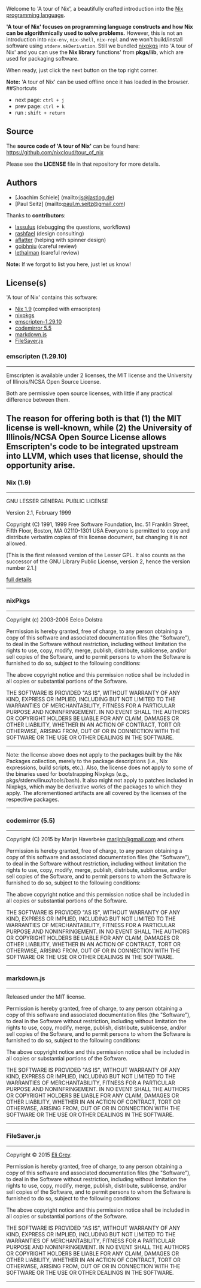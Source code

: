 Welcome to 'A tour of Nix', a beautifully crafted introduction into the 
[Nix programming language](http://nixos.org/nix/manual/).


**'A tour of Nix' focuses on programming language constructs and how 
Nix can be algorithmically 
used to solve problems.** However, this is not an introduction into `nix-env`, 
`nix-shell`, `nix-repl` and 
we won't build/install software using `stdenv.mkDerivation`. Still 
we bundled [nixpkgs](https://github.com/nixos/nixpkgs) into 
'A tour of Nix' and you can use the **Nix library** functions' from 
**pkgs/lib**, which are used for packaging software.

When ready, just click the next button on the top right corner.

**Note:** 'A tour of Nix' can be used offline once it has loaded in the 
browser. 
##Shortcuts

* next page: `ctrl + j`
* prev page: `ctrl + k`
* run : `shift + return`


## Source

The **source code of 'A tour of Nix'** can be found here:
<https://github.com/nixcloud/tour_of_nix>

Please see the **LICENSE** file in that repository for more details.


## Authors

* [Joachim Schiele] (mailto:js@lastlog.de)
* [Paul Seitz] (mailto:paul.m.seitz@gmail.com)

Thanks to **contributors**:

* [lassulus](https://github.com/lassulus) (debugging the questions, workflows)
* [rashfael](https://github.com/rashfael) (design consulting)
* [aflatter](https://github.com/aflatter) (helping with spinner design)
* [goibhniu](https://github.com/cillianderoiste) (careful review)
* [lethalman](http://lethalman.blogspot.de/) (careful review)

**Note:** If we forgot to list you here, just let us know!

## License(s)

'A tour of Nix' contains this software:

* [Nix 1.9](https://github.com/nixos/nix) (compiled with emscripten)
* [nixpkgs](https://github.com/nixos/nixpkgs)
* [emscripten-1.29.10](https://github.com/kripken/emscripten)
* [codemirror 5.5](https://codemirror.net/)
* [markdown.js](https://github.com/evilstreak/markdown-js)
* [FileSaver.js](https://github.com/eligrey/FileSaver.js)


### emscripten (1.29.10)
-----
Emscripten is available under 2 licenses, the MIT license and the
University of Illinois/NCSA Open Source License.

Both are permissive open source licenses, with little if any
practical difference between them.

The reason for offering both is that (1) the MIT license is
well-known, while (2) the University of Illinois/NCSA Open Source
License allows Emscripten's code to be integrated upstream into
LLVM, which uses that license, should the opportunity arise.
-----


### Nix (1.9)

---

GNU LESSER GENERAL PUBLIC LICENSE

Version 2.1, February 1999

Copyright (C) 1991, 1999 Free Software Foundation, Inc.
51 Franklin Street, Fifth Floor, Boston, MA  02110-1301  USA
Everyone is permitted to copy and distribute verbatim copies
of this license document, but changing it is not allowed.

[This is the first released version of the Lesser GPL.  It also counts
as the successor of the GNU Library Public License, version 2, hence
the version number 2.1.]

[full details](https://github.com/NixOS/nix/blob/master/COPYING)

---

### nixPkgs

-----

Copyright (c) 2003-2006 Eelco Dolstra

Permission is hereby granted, free of charge, to any person obtaining
a copy of this software and associated documentation files (the
"Software"), to deal in the Software without restriction, including
without limitation the rights to use, copy, modify, merge, publish,
distribute, sublicense, and/or sell copies of the Software, and to
permit persons to whom the Software is furnished to do so, subject to
the following conditions:

The above copyright notice and this permission notice shall be
included in all copies or substantial portions of the Software.

THE SOFTWARE IS PROVIDED "AS IS", WITHOUT WARRANTY OF ANY KIND,
EXPRESS OR IMPLIED, INCLUDING BUT NOT LIMITED TO THE WARRANTIES OF
MERCHANTABILITY, FITNESS FOR A PARTICULAR PURPOSE AND
NONINFRINGEMENT. IN NO EVENT SHALL THE AUTHORS OR COPYRIGHT HOLDERS BE
LIABLE FOR ANY CLAIM, DAMAGES OR OTHER LIABILITY, WHETHER IN AN ACTION
OF CONTRACT, TORT OR OTHERWISE, ARISING FROM, OUT OF OR IN CONNECTION
WITH THE SOFTWARE OR THE USE OR OTHER DEALINGS IN THE SOFTWARE.

-----

Note: the license above does not apply to the packages built by the
Nix Packages collection, merely to the package descriptions (i.e., Nix
expressions, build scripts, etc.).  Also, the license does not apply
to some of the binaries used for bootstrapping Nixpkgs (e.g.,
pkgs/stdenv/linux/tools/bash).  It also might not apply to patches
included in Nixpkgs, which may be derivative works of the packages to
which they apply.  The aforementioned artifacts are all covered by the
licenses of the respective packages.

-----

### codemirror (5.5)
---

Copyright (C) 2015 by Marijn Haverbeke <marijnh@gmail.com> and others

Permission is hereby granted, free of charge, to any person obtaining a copy
of this software and associated documentation files (the "Software"), to deal
in the Software without restriction, including without limitation the rights
to use, copy, modify, merge, publish, distribute, sublicense, and/or sell
copies of the Software, and to permit persons to whom the Software is
furnished to do so, subject to the following conditions:

The above copyright notice and this permission notice shall be included in
all copies or substantial portions of the Software.

THE SOFTWARE IS PROVIDED "AS IS", WITHOUT WARRANTY OF ANY KIND, EXPRESS OR
IMPLIED, INCLUDING BUT NOT LIMITED TO THE WARRANTIES OF MERCHANTABILITY,
FITNESS FOR A PARTICULAR PURPOSE AND NONINFRINGEMENT. IN NO EVENT SHALL THE
AUTHORS OR COPYRIGHT HOLDERS BE LIABLE FOR ANY CLAIM, DAMAGES OR OTHER
LIABILITY, WHETHER IN AN ACTION OF CONTRACT, TORT OR OTHERWISE, ARISING FROM,
OUT OF OR IN CONNECTION WITH THE SOFTWARE OR THE USE OR OTHER DEALINGS IN
THE SOFTWARE.

---

### markdown.js

---

Released under the MIT license.

Permission is hereby granted, free of charge, to any person obtaining a copy of 
this software and associated documentation files (the "Software"), to deal in the 
Software without restriction, including without limitation the rights to use, copy, 
modify, merge, publish, distribute, sublicense, and/or sell copies of the Software, 
and to permit persons to whom the Software is furnished to do so, subject to the 
following conditions:

The above copyright notice and this permission notice shall be included in all 
copies or substantial portions of the Software.

THE SOFTWARE IS PROVIDED "AS IS", WITHOUT WARRANTY OF ANY KIND, EXPRESS OR 
IMPLIED, INCLUDING BUT NOT LIMITED TO THE WARRANTIES OF MERCHANTABILITY, 
FITNESS FOR A PARTICULAR PURPOSE AND NONINFRINGEMENT. IN NO EVENT SHALL THE 
AUTHORS OR COPYRIGHT HOLDERS BE LIABLE FOR ANY CLAIM, DAMAGES OR OTHER LIABILITY, 
WHETHER IN AN ACTION OF CONTRACT, TORT OR OTHERWISE, ARISING FROM, OUT OF OR IN 
CONNECTION WITH THE SOFTWARE OR THE USE OR OTHER DEALINGS IN THE SOFTWARE.

---

### FileSaver.js

---

Copyright © 2015 [Eli Grey][1].

Permission is hereby granted, free of charge, to any person obtaining a 
copy of this software and associated documentation files (the "Software"), 
to deal in the Software without restriction, including without limitation 
the rights to use, copy, modify, merge, publish, distribute, sublicense, 
and/or sell copies of the Software, and to permit persons to whom the 
Software is furnished to do so, subject to the following conditions:

The above copyright notice and this permission notice shall be included 
in all copies or substantial portions of the Software.

THE SOFTWARE IS PROVIDED "AS IS", WITHOUT WARRANTY OF ANY KIND, 
EXPRESS OR IMPLIED, INCLUDING BUT NOT LIMITED TO THE WARRANTIES OF MERCHANTABILITY, 
FITNESS FOR A PARTICULAR PURPOSE AND NONINFRINGEMENT. IN NO EVENT SHALL THE AUTHORS 
OR COPYRIGHT HOLDERS BE LIABLE FOR ANY CLAIM, DAMAGES OR OTHER LIABILITY, WHETHER IN 
AN ACTION OF CONTRACT, TORT OR OTHERWISE, ARISING FROM, OUT OF OR IN CONNECTION WITH 
THE SOFTWARE OR THE USE OR OTHER DEALINGS IN THE SOFTWARE.

  [1]: http://eligrey.com

---